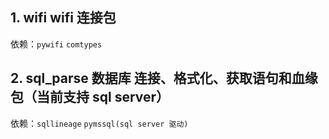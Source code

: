 ## 1. wifi wifi 连接包

依赖：`pywifi` `comtypes`

## 2. sql_parse 数据库 连接、格式化、获取语句和血缘 包（当前支持 sql server）

依赖：`sqllineage` `pymssql(sql server 驱动)`
